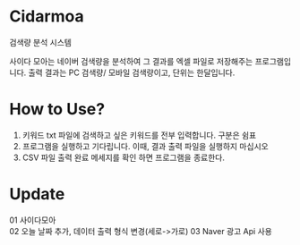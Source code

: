# Cidarmoa
검색량 분석 시스템

사이다 모아는 네이버 검색량을 분석하여 그 결과를 엑셀 파일로 저장해주는 프로그램입니다.
출력 결과는 PC 검색량/ 모바일 검색량이고, 단위는 한달입니다.


# How to Use?

1) 키워드 txt 파일에 검색하고 싶은 키워드를 전부 입력합니다. 구분은 쉼표
2) 프로그램을 실행하고 기다립니다. 이때, 결과 출력 파일을 실행하지 마십시오
3) CSV 파일 출력 완료 메세지를 확인 하면 프로그램을 종료한다.


# Update

01 사이다모아<a></a>  
02 오늘 날짜 추가, 데이터 출력 형식 변경(세로->가로)
03 Naver 광고 Api 사용
